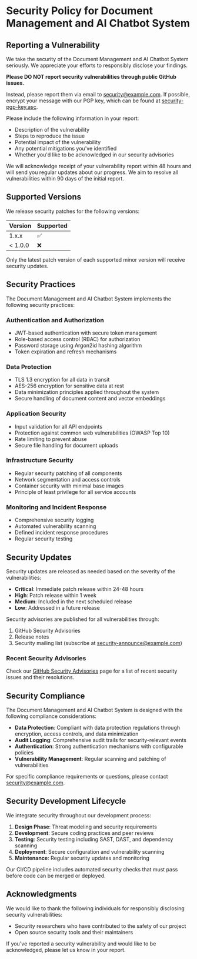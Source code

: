 # Security Policy for Document Management and AI Chatbot System

## Reporting a Vulnerability

We take the security of the Document Management and AI Chatbot System seriously. We appreciate your efforts to responsibly disclose your findings.

**Please DO NOT report security vulnerabilities through public GitHub issues.**

Instead, please report them via email to security@example.com. If possible, encrypt your message with our PGP key, which can be found at [security-pgp-key.asc](https://example.com/security-pgp-key.asc).

Please include the following information in your report:

- Description of the vulnerability
- Steps to reproduce the issue
- Potential impact of the vulnerability
- Any potential mitigations you've identified
- Whether you'd like to be acknowledged in our security advisories

We will acknowledge receipt of your vulnerability report within 48 hours and will send you regular updates about our progress. We aim to resolve all vulnerabilities within 90 days of the initial report.

## Supported Versions

We release security patches for the following versions:

| Version | Supported          |
| ------- | ------------------ |
| 1.x.x   | :white_check_mark: |
| < 1.0.0 | :x:                |

Only the latest patch version of each supported minor version will receive security updates.

## Security Practices

The Document Management and AI Chatbot System implements the following security practices:

### Authentication and Authorization
- JWT-based authentication with secure token management
- Role-based access control (RBAC) for authorization
- Password storage using Argon2id hashing algorithm
- Token expiration and refresh mechanisms

### Data Protection
- TLS 1.3 encryption for all data in transit
- AES-256 encryption for sensitive data at rest
- Data minimization principles applied throughout the system
- Secure handling of document content and vector embeddings

### Application Security
- Input validation for all API endpoints
- Protection against common web vulnerabilities (OWASP Top 10)
- Rate limiting to prevent abuse
- Secure file handling for document uploads

### Infrastructure Security
- Regular security patching of all components
- Network segmentation and access controls
- Container security with minimal base images
- Principle of least privilege for all service accounts

### Monitoring and Incident Response
- Comprehensive security logging
- Automated vulnerability scanning
- Defined incident response procedures
- Regular security testing

## Security Updates

Security updates are released as needed based on the severity of the vulnerabilities:

- **Critical**: Immediate patch release within 24-48 hours
- **High**: Patch release within 1 week
- **Medium**: Included in the next scheduled release
- **Low**: Addressed in a future release

Security advisories are published for all vulnerabilities through:

1. GitHub Security Advisories
2. Release notes
3. Security mailing list (subscribe at security-announce@example.com)

### Recent Security Advisories

Check our [GitHub Security Advisories](https://github.com/example/document-management-ai-chatbot/security/advisories) page for a list of recent security issues and their resolutions.

## Security Compliance

The Document Management and AI Chatbot System is designed with the following compliance considerations:

- **Data Protection**: Compliant with data protection regulations through encryption, access controls, and data minimization
- **Audit Logging**: Comprehensive audit trails for security-relevant events
- **Authentication**: Strong authentication mechanisms with configurable policies
- **Vulnerability Management**: Regular scanning and patching of vulnerabilities

For specific compliance requirements or questions, please contact security@example.com.

## Security Development Lifecycle

We integrate security throughout our development process:

1. **Design Phase**: Threat modeling and security requirements
2. **Development**: Secure coding practices and peer reviews
3. **Testing**: Security testing including SAST, DAST, and dependency scanning
4. **Deployment**: Secure configuration and vulnerability scanning
5. **Maintenance**: Regular security updates and monitoring

Our CI/CD pipeline includes automated security checks that must pass before code can be merged or deployed.

## Acknowledgments

We would like to thank the following individuals for responsibly disclosing security vulnerabilities:

- Security researchers who have contributed to the safety of our project
- Open source security tools and their maintainers

If you've reported a security vulnerability and would like to be acknowledged, please let us know in your report.